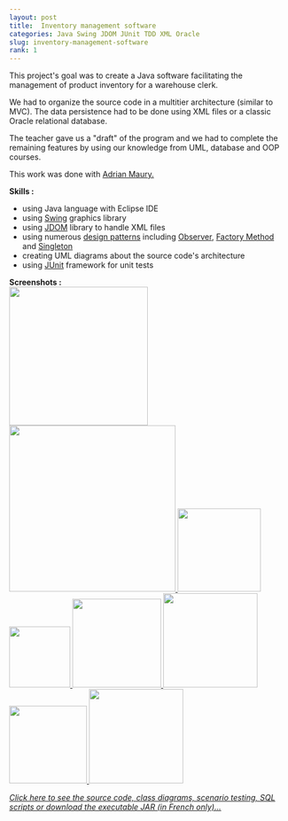 ```yaml
---
layout: post
title:  Inventory management software
categories: Java Swing JDOM JUnit TDD XML Oracle
slug: inventory-management-software
rank: 1
---
```


This project's goal was to create a Java software facilitating the management of product inventory for a warehouse clerk.

We had to organize the source code in a multitier architecture (similar to MVC). The data persistence had to be done using XML files or a classic Oracle relational database.

The teacher gave us a "draft" of the program and we had to complete the remaining features by using our knowledge from UML, database and OOP courses.


This work was done with [Adrian Maury.](https://fr.linkedin.com/in/mauryadrian)

**Skills :**
- using Java language with Eclipse IDE
- using [Swing](https://en.wikipedia.org/wiki/Swing_(Java)) graphics library 
- using [JDOM](https://fr.wikipedia.org/wiki/JDOM) library to handle XML files
- using numerous [design patterns](https://fr.wikipedia.org/wiki/Patron_de_conception) including [Observer](https://fr.wikipedia.org/wiki/Observateur_(patron_de_conception)), [Factory Method](https://fr.wikipedia.org/wiki/Fabrique_(patron_de_conception)) and [Singleton](https://fr.wikipedia.org/wiki/Singleton_(patron_de_conception))
- creating UML diagrams about the source code's architecture
- using [JUnit](https://fr.wikipedia.org/wiki/JUnit) framework for unit tests


**Screenshots :**  
<a href="https://alexandrebulatovic.github.io/images/screen-1-java.JPG"> 
	<img src="https://alexandrebulatovic.github.io/images/screen-1-java.JPG" width="250">
</a>
<a href="https://alexandrebulatovic.github.io/images/screen-3-java.JPG"> 
	<img src="https://alexandrebulatovic.github.io/images/screen-3-java.JPG" width="300">
</a>
<a href="https://alexandrebulatovic.github.io/images/screen-2-java.JPG"> 
	<img src="https://alexandrebulatovic.github.io/images/screen-2-java.JPG" width="150">
</a>
<a href="https://alexandrebulatovic.github.io/images/screen-5-java.JPG"> 
	<img src="https://alexandrebulatovic.github.io/images/screen-5-java.JPG" width="110">
</a>
<a href="https://alexandrebulatovic.github.io/images/screen-6-java.JPG"> 
	<img src="https://alexandrebulatovic.github.io/images/screen-6-java.JPG" width="160">
</a>
<a href="https://alexandrebulatovic.github.io/images/screen-4-java.JPG"> 
	<img src="https://alexandrebulatovic.github.io/images/screen-4-java.JPG" width="170">
</a>
<a href="https://alexandrebulatovic.github.io/images/screen-7-java.JPG"> 
	<img src="https://alexandrebulatovic.github.io/images/screen-7-java.JPG" width="140">
</a>
<a href="https://alexandrebulatovic.github.io/images/squelette-xml.JPG"> 
	<img src="https://alexandrebulatovic.github.io/images/squelette-xml.JPG" width="170">
</a>


*[Click here to see the source code, class diagrams, scenario testing, SQL scripts or download the executable JAR (in French only)...](https://github.com/alexandrebulatovic/projet_gestion_stocks_magasin)*